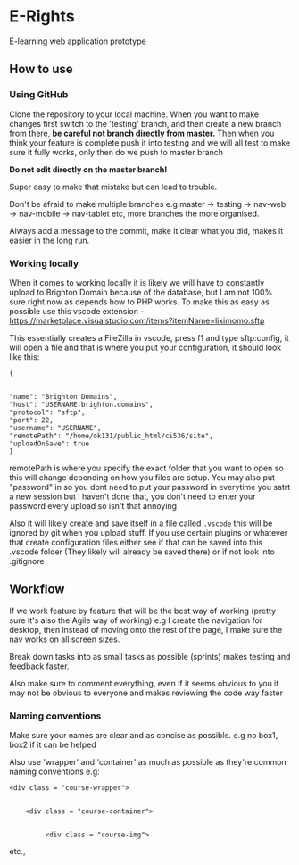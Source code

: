 # E-Rights
E-learning web application prototype

## How to use

### Using GitHub
Clone the repository to your local machine. When you want to make changes first switch to the 'testing' branch, and then create a new branch from there, __be careful not branch directly from master.__ Then when you think your feature is complete push it into testing and we will all test to make sure it fully works, only then do we push to master branch

**Do not edit directly on the master branch!**


Super easy to make that mistake but can lead to trouble.

Don't be afraid to make multiple branches e.g master -> testing -> nav-web -> nav-mobile -> nav-tablet etc, more branches the more organised.

Always add a message to the commit, make it clear what you did, makes it easier in the long run.

### Working locally
When it comes to working locally it is likely we will have to constantly upload to Brighton Domain because of the database, but I am not 100% sure right now as depends how to PHP works. To make this as easy as possible use this vscode extension - https://marketplace.visualstudio.com/items?itemName=liximomo.sftp

This essentially creates a FileZilla in vscode, press f1 and type sftp:config, it will open a file and that is where you put your configuration, it should look like this:

    {


    "name": "Brighton Domains",
    "host": "USERNAME.brighton.domains",
    "protocol": "sftp",
    "port": 22,
    "username": "USERNAME",
    "remotePath": "/home/ok131/public_html/ci536/site",
    "uploadOnSave": true
    }

remotePath is where you specify the exact folder that you want to open so this will change depending on how you files are setup. You may also put "password" in so you dont need to put your password in everytime you satrt a new session but i haven't done that, you don't need to enter your password every upload so isn't that annoying 

Also it will likely create and save itself in a file called `.vscode` this will be ignored by git when you upload stuff. If you use certain plugins or whatever that create configuration files either see if that can be saved into this .vscode folder (They likely will already be saved there) or if not look into .gitignore

## Workflow

If we work feature by feature that will be the best way of working (pretty sure it's also the Agile way of working) e.g I create the navigation for desktop, then instead of moving onto the rest of the page, I make sure the nav works on all screen sizes.

Break down tasks into as small tasks as possible (sprints) makes testing and feedback faster.

Also make sure to comment everything, even if it seems obvious to you it may not be obvious to everyone and makes reviewing the code way faster

### Naming conventions

Make sure your names are clear and as concise as possible. e.g no box1, box2 if it can be helped

Also use 'wrapper' and 'container' as much as possible as they're common naming conventions e.g:

    <div class = "course-wrapper">


        <div class = "course-container">
  
  
             <div class = "course-img">
  
   etc.,
    
  


  
